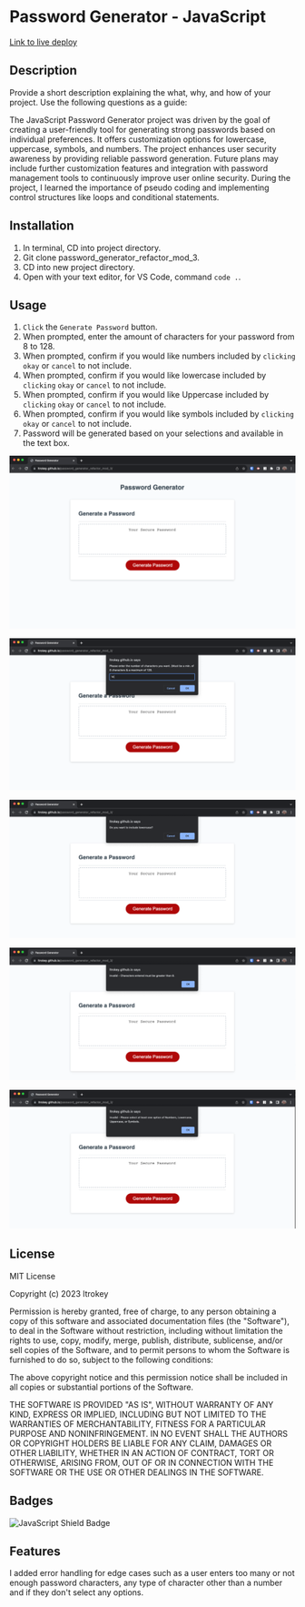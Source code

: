 # Password Generator - JavaScript

[Link to live deploy](https://ltrokey.github.io/password_generator_refactor_mod_3/)

## Description

Provide a short description explaining the what, why, and how of your project. Use the following questions as a guide:

The JavaScript Password Generator project was driven by the goal of creating a user-friendly tool for generating strong passwords based on individual preferences. It offers customization options for lowercase, uppercase, symbols, and numbers. The project enhances user security awareness by providing reliable password generation. Future plans may include further customization features and integration with password management tools to continuously improve user online security. During the project, I learned the importance of pseudo coding and implementing control structures like loops and conditional statements.

## Installation

1. In terminal, CD into project directory.
2. Git clone password_generator_refactor_mod_3.
3. CD into new project directory.
4. Open with your text editor, for VS Code, command `code .`.

## Usage

1. `Click` the `Generate Password` button.
2. When prompted, enter the amount of characters for your password from 8 to 128.
3. When prompted, confirm if you would like numbers included by `clicking` `okay` or `cancel` to not include.
4. When prompted, confirm if you would like lowercase included by `clicking` `okay` or `cancel` to not include.
5. When prompted, confirm if you would like Uppercase included by `clicking` `okay` or `cancel` to not include.
6. When prompted, confirm if you would like symbols included by `clicking` `okay` or `cancel` to not include.
7. Password will be generated based on your selections and available in the text box.



![Generate Password Starter Page](assets/screenshot_Start.png)

![Password Character Length](assets/screenshot_number_characters.png)


![Generate Password Lowercase Option](assets/screenshot_one_option.png)


![Password Error Message, Min. Characters](assets/screenshot_error_code_min.png)

![Password Error Message, No Selections](assets/screenshot_error_code_selection.png)

## License

MIT License

Copyright (c) 2023 ltrokey

Permission is hereby granted, free of charge, to any person obtaining a copy
of this software and associated documentation files (the "Software"), to deal
in the Software without restriction, including without limitation the rights
to use, copy, modify, merge, publish, distribute, sublicense, and/or sell
copies of the Software, and to permit persons to whom the Software is
furnished to do so, subject to the following conditions:

The above copyright notice and this permission notice shall be included in all
copies or substantial portions of the Software.

THE SOFTWARE IS PROVIDED "AS IS", WITHOUT WARRANTY OF ANY KIND, EXPRESS OR
IMPLIED, INCLUDING BUT NOT LIMITED TO THE WARRANTIES OF MERCHANTABILITY,
FITNESS FOR A PARTICULAR PURPOSE AND NONINFRINGEMENT. IN NO EVENT SHALL THE
AUTHORS OR COPYRIGHT HOLDERS BE LIABLE FOR ANY CLAIM, DAMAGES OR OTHER
LIABILITY, WHETHER IN AN ACTION OF CONTRACT, TORT OR OTHERWISE, ARISING FROM,
OUT OF OR IN CONNECTION WITH THE SOFTWARE OR THE USE OR OTHER DEALINGS IN THE
SOFTWARE.

## Badges

![JavaScript Shield Badge](https://img.shields.io/badge/logo-javascript-blue?logo=javascript&logoColor=f5f5f5)

## Features

I added error handling for edge cases such as a user enters too many or not enough password characters, any type of character other than a number and if they don't select any options.  